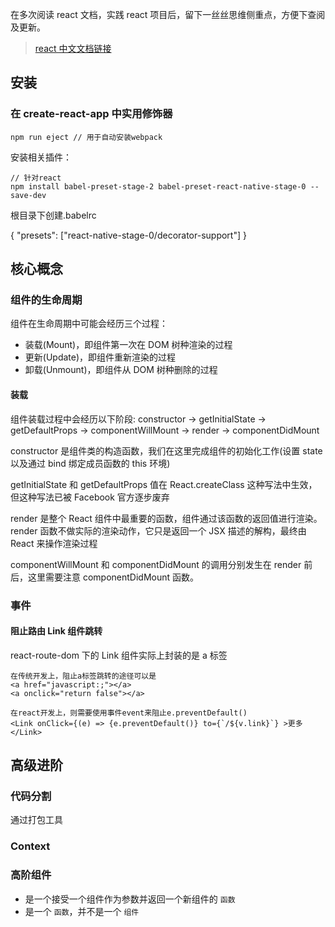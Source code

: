 在多次阅读 react 文档，实践 react 项目后，留下一丝丝思维侧重点，方便下查阅及更新。

> [react 中文文档链接](https://react.docschina.org/docs/getting-started.html)

## 安装

### 在 create-react-app 中实用修饰器

    npm run eject // 用于自动安装webpack

安装相关插件：

    // 针对react
    npm install babel-preset-stage-2 babel-preset-react-native-stage-0 --save-dev

根目录下创建.babelrc

{
"presets": ["react-native-stage-0/decorator-support"]
}

## 核心概念

### 组件的生命周期

组件在生命周期中可能会经历三个过程：

- 装载(Mount)，即组件第一次在 DOM 树种渲染的过程
- 更新(Update)，即组件重新渲染的过程
- 卸载(Unmount)，即组件从 DOM 树种删除的过程

#### 装载

组件装载过程中会经历以下阶段: constructor -> getInitialState -> getDefaultProps -> componentWillMount -> render -> componentDidMount

constructor 是组件类的构造函数，我们在这里完成组件的初始化工作(设置 state 以及通过 bind 绑定成员函数的 this 环境)

getInitialState 和 getDefaultProps 值在 React.createClass 这种写法中生效，但这种写法已被 Facebook 官方逐步废弃

render 是整个 React 组件中最重要的函数，组件通过该函数的返回值进行渲染。 render 函数不做实际的渲染动作，它只是返回一个 JSX 描述的解构，最终由 React 来操作渲染过程

componentWillMount 和 componentDidMount 的调用分别发生在 render 前后，这里需要注意 componentDidMount 函数。

### 事件

#### 阻止路由 Link 组件跳转

react-route-dom 下的 Link 组件实际上封装的是 a 标签

    在传统开发上，阻止a标签跳转的途径可以是
    <a href="javascript:;"></a>
    <a onclick="return false"></a>

    在react开发上，则需要使用事件event来阻止e.preventDefault()
    <Link onClick={(e) => {e.preventDefault()} to={`/${v.link}`} >更多</Link>

## 高级进阶

### 代码分割

通过打包工具

### Context

### 高阶组件

- 是一个接受一个组件作为参数并返回一个新组件的 `函数`
- 是一个 `函数`，并不是一个 `组件`
